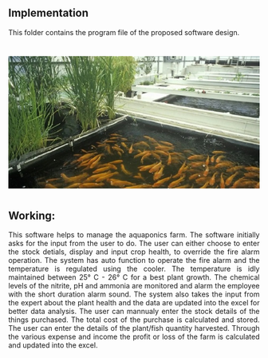 ## Implementation
This folder contains the program file of the proposed software design.
#
![aquaponics](https://github.com/Y-133/99007456-aquaponics_management_system/blob/f489f5e7f6df9e307c6f036965ad4a820dd7ffdc/Images/aquaponics_1.jpg)
#
#
## Working:
<p align="justify">
This software helps to manage the aquaponics farm. The software initially asks for the input from the user to do. The user can either choose to enter the stock detials, display and input crop health, to override the fire alarm operation. The system has auto function to operate the fire alarm and the temperature is regulated using the cooler. The temperature is idly maintained between 25° C - 26° C for a best plant growth. The chemical levels of the nitrite, pH and ammonia are monitored and alarm the employee with the short duration alarm sound. The system also takes the input from the expert about the plant health and the data are updated into the excel for better data analysis. The user can mannualy enter the stock details of the things purchased. The total cost of the purchase is calculated and stored. The user can enter the details of the plant/fish quantity harvested. Through the various expense and income the profit or loss of the farm is calculated and updated into the excel.  

</p>

